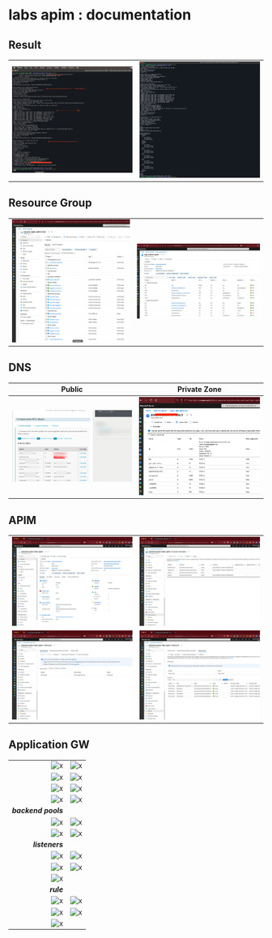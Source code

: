# labs apim : documentation

## Result

|                                       |                                       |
| :---:                                 | :---:                                 |
| ![](img/06.api.png)                | ![](img/06.web.png)                |


## Resource Group 
|                                |                                        |
| :---:                          | :---:                                  |
| ![x](img/02.azure.resource.group.png)        | ![x](img/03.azure.nsg.subnet.apim.png) |


## DNS

|  Public                       | Private Zone                          |
| :---:                         | :---:                                 |
| ![](img/01.dns.public.png) | ![](img/04.azure.private.dns.png)  |

## APIM
|                                |                                        |
| :---:                          | :---:                                  |
| ![x](img/28.apim.png)        | ![x](img/30.apim.custom.domain.png) |
| ![x](img/31.apim.vnet.png)   | ![x](img/32.apim.vnet.status.png)  |


## Application GW
|                                                               |                                                               |
| ---:                                                          | :---:                                                         |
|![x](../img/05.www.png)                                        | ![x](../img/27.app.gw.png)                                    |
|![x](../img/26.app.gw.ssl.profile.policies.png)                | ![x](../img/25.app.gw.frontend.ip.png)                        |
|![x](../img/07.app.gw.be.health.png)                           | ![x](../img/08.app.gw.be.probes.png)                          |
|![x](../img/26.app.gw.ssl.profile.policies.png)                | ![x](../img/25.app.gw.frontend.ip.png)                        |
| ___backend pools___                                           |                                                               |
|![x](../img/10.app.gw.backend.pools.png)                       | ![x](../img/13.app.gw.backend.pools.sink-pool.png)            |
|![x](../img/11.app.gw.backend.pools.be-web-workload.png)       | ![x](../img/12.app.gw.backend.pools.be-rest-workload.png)     |
| ___listeners___                                               |                                                               |
|![x](../img/16.app.gw.listeners.png)                           | ![x](../img/17.app.gw.listeners.https-web-workload.png)       |
|![x](../img/18.app.gw.listeners.http-web-workload.png)         | ![x](../img/19.app.gw.listners.https-rest-workload.png)       |
|![x](../img/20.app.gw.listeners.http-rest-workload.png)        |                                                               |
|___rule___                                                     |                                                               |
|![x](../img/20.app.gw.rules.png)                               | ![x](../img/21.app.gw.rules.rule-web-workload.png)            |
|![x](../img/22.app.gw.rules.rule-web-workload-https-only.png)  | ![x](../img/23.app.gw.rules.rule-rest-workload.png)           |
![x](../img/24.app.gw.rules.rule-rest-workload-https-only.png)  |                                                               |
